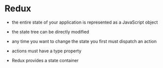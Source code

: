 # Redux

- the entire state of your application is represented as a JavaScript object

- the state tree can be directly modified
- any time you want to change the state you first must dispatch an action
- actions must have a type property
- Redux provides a state container
